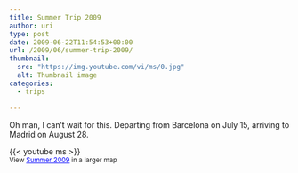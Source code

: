 ```yaml
---
title: Summer Trip 2009
author: uri
type: post
date: 2009-06-22T11:54:53+00:00
url: /2009/06/summer-trip-2009/
thumbnail:
  src: "https://img.youtube.com/vi/ms/0.jpg"
  alt: Thumbnail image
categories:
  - trips

---
```

Oh man, I can&#8217;t wait for this. Departing from Barcelona on July 15, arriving to Madrid on August 28.

{{< youtube ms >}}</iframe>  
<small>View <a href="https://maps.google.com/maps/ms?ie=UTF8&hl=en&msa=0&ll=34.000688,-81.035303&spn=0.198011,0.419884&t=h&msid=115441805731276157394.00046c9cfbf3113fd4c2d&source=embed" style="color:#0000FF;text-align:left">Summer 2009</a> in a larger map</small>